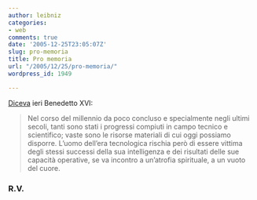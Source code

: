 ```yaml
---
author: leibniz
categories:
- web
comments: true
date: '2005-12-25T23:05:07Z'
slug: pro-memoria
title: Pro memoria
url: "/2005/12/25/pro-memoria/"
wordpress_id: 1949

---
```

[Diceva](https://www.oecumene.radiovaticana.org/it1/index.asp) ieri Benedetto XVI:

> Nel corso del millennio da poco concluso e specialmente negli ultimi secoli, tanti sono stati i progressi compiuti in campo tecnico e scientifico; vaste sono le risorse materiali di cui oggi possiamo disporre. L’uomo dell’era tecnologica rischia però di essere vittima degli stessi successi della sua intelligenza e dei risultati delle sue capacità operative, se va incontro a un’atrofia spirituale, a un vuoto del cuore. 

### R.V.
